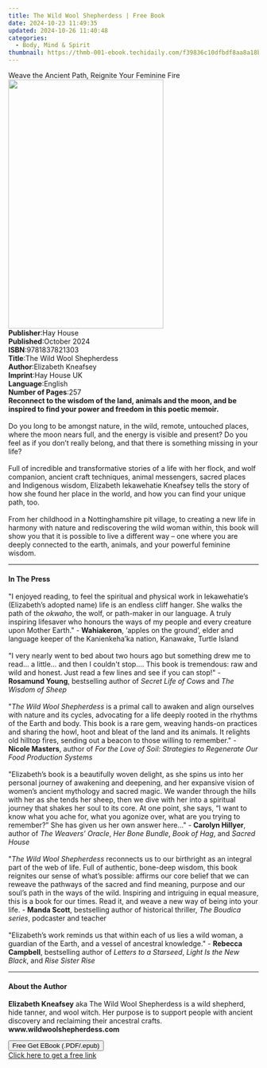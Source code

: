 ```yaml
---
title: The Wild Wool Shepherdess | Free Book
date: 2024-10-23 11:49:35
updated: 2024-10-26 11:40:48
categories:
  - Body, Mind & Spirit
thumbnail: https://thmb-001-ebook.techidaily.com/f39836c10dfbdf8aa8a18bf7f15e67fec68c272378efedd64e845ed0674c75b6.jpg
---
```

<main id="book-container">
  <div class="flex flex-col">
    <div class="book-brief flex-1 py-6 px-4 sm:p-6 md:py-10 md:px-8">
      <!-- brief-->
      <div class="book-brief-main">
        Weave the Ancient Path, Reignite Your Feminine Fire
      </div>
    </div>
    <div
      class="book-meta-info flex-1 grid gap-4 col-start-1 col-end-3 row-start-1 sm:mb-6 sm:grid-cols-4 lg:gap-6 lg:col-start-2 lg:row-end-6 lg:row-span-6 lg:mb-0"
    >
      <div
        class="book-meta-info-left place-content-center mt-4 p-4 text-sm leading-6 col-start-2 col-span-2 dark:text-slate-400"
      >
        <img
          class="w-full h-500 object-cover rounded-lg sm:h-255 sm:col-span-2 lg:col-span-full"
          src="https://img-001-ebook.techidaily.com/16ff82069aafcd4106a838f979dd7177a6ee9fe527a7363e0aa8abf958af3498.jpg"
          alt=""
          width="312"
          height="500"
        />
      </div>
      <div
        class="book-meta-info-right mt-2 col-start-1 row-start-2 col-span-3 self-center"
      >
        <!-- meta data  -->
        <div class="flex flex-col px-4 md:px-8">
          <div class="flex-1">
            <strong>Publisher</strong>:<span class="px-2">Hay House</span>
          </div>
          <div class="flex-1">
            <strong>Published</strong>:<span class="px-2">October 2024</span>
          </div>
          <div class="flex-1">
            <strong>ISBN</strong>:<span class="px-2">9781837821303</span>
          </div>
          <div class="flex-1">
            <strong>Title</strong>:<span class="px-2"
              >The Wild Wool Shepherdess</span
            >
          </div>
          <div class="flex-1">
            <strong>Author</strong>:<span class="px-2">Elizabeth Kneafsey</span>
          </div>
          <div class="flex-1">
            <strong>Imprint</strong>:<span class="px-2">Hay House UK</span>
          </div>
          <div class="flex-1">
            <strong>Language</strong>:<span class="px-2">English</span>
          </div>
          <div class="flex-1">
            <strong>Number of Pages</strong>:<span class="px-2">257</span>
          </div>
        </div>
      </div>
    </div>
    <div class="book-description flex-1 py-6 px-4 sm:p-6 md:py-10 md:px-8">
      <div class="book-description-main">
        <div accordion-content="" id="description">
          <b
            >Reconnect to the wisdom of the land, animals and the moon, and be
            inspired to find your power and freedom in this poetic memoir.</b
          ><br /><br />Do you long to be amongst nature, in the wild, remote,
          untouched places, where the moon nears full, and the energy is visible
          and present? Do you feel as if you don’t really belong, and that there
          is something missing in your life?<br /><br />Full of incredible and
          transformative stories of a life with her flock, and wolf companion,
          ancient craft techniques, animal messengers, sacred places and
          Indigenous wisdom, Elizabeth Iekawehatie Kneafsey tells the story of
          how she found her place in the world, and how you can find your unique
          path, too.<br /><br />From her childhood in a Nottinghamshire pit
          village, to creating a new life in harmony with nature and
          rediscovering the wild woman within, this book will show you that it
          is possible to live a different way – one where you are deeply
          connected to the earth, animals, and your powerful feminine wisdom.
        </div>
        <div class="accordion-fader"></div>
      </div>
    </div>
    <div class="book-excerpts flex-1 py-6 px-4 sm:p-6 md:py-10 md:px-8">
      <!-- excerpts-->
      <div class="book-excerpts-main">
        <hr />
        <h4 class="placeholder placeholder-heading">
          <span>In The Press</span>
        </h4>
        <p>
          "I enjoyed reading, to feel the spiritual and physical work in
          Iekawehatie’s (Elizabeth’s adopted name) life is an endless cliff
          hanger. She walks the path of the <i>okwaho</i>, the wolf, or
          path-maker in our language. A truly inspiring lifesaver who honours
          the ways of my people and every creature upon Mother Earth."&nbsp;-
          <b>Wahiakeron</b>, ‘apples on the ground’, elder and language keeper
          of the Kanienkeha’ka nation, Kanawake, Turtle Island<br /><br />"I
          very nearly went to bed about two hours ago but something drew me to
          read… a little… and then I couldn't stop…. This book is tremendous:
          raw and wild and honest. Just read a few lines and see if you can
          stop!"&nbsp;- <b>Rosamund Young</b>, bestselling author of
          <i>Secret Life of Cows</i> and
          <i>The Wisdom of Sheep<br /><br /></i>"<i
            >The Wild Wool Shepherdess</i
          >
          is a primal call to awaken and align ourselves with nature and its
          cycles, advocating for a life deeply rooted in the rhythms of the
          Earth and body. This book is a rare gem, weaving hands-on practices
          and sharing the howl, hoot and bleat of the land and its animals. It
          relights old hilltop fires, sending out a beacon to those willing to
          remember."&nbsp;- <b>Nicole Masters</b>, author of
          <i
            >For the Love of Soil: Strategies to Regenerate Our Food Production
            Systems</i
          ><br /><br />"Elizabeth’s book is a beautifully woven delight, as she
          spins us into her personal journey of awakening and deepening, and her
          expansive vision of women’s ancient mythology and sacred magic. We
          wander through the hills with her as she tends her sheep, then we dive
          with her into a spiritual journey that shakes her soul to its core. At
          one point, she says, “I want to know what you ache for, what you
          agonize over, what are you trying to remember?” She has given us her
          own answer here…"&nbsp;- <b>Carolyn Hillyer</b>, author of
          <i>The Weavers’ Oracle</i>, <i>Her Bone Bundle</i>,
          <i>Book of Hag</i>, and <i>Sacred House</i><br /><br />"<i
            >The Wild Wool Shepherdess </i
          >reconnects us to our birthright as an integral part of the web of
          life. Full of authentic, bone-deep wisdom, this book reignites our
          sense of what’s possible: affirms our core belief that we can reweave
          the pathways of the sacred and find meaning, purpose and our soul’s
          path in the ways of the wild. Inspiring and intriguing in equal
          measure, this is a book for our times. Read it, and weave a new way of
          being into your life.&nbsp;- <b>Manda Scott</b>, bestselling author of
          historical thriller, <i>The Boudica series</i>, podcaster and
          teacher<br /><br />"Elizabeth’s work reminds us that within each of us
          lies a wild woman, a guardian of the Earth, and a vessel of ancestral
          knowledge."&nbsp;- <b>Rebecca Campbell</b>, bestselling author of
          <i>Letters to a Starseed</i>, <i>Light Is the New Black</i>, and
          <i>Rise Sister Rise</i>
        </p>
      </div>
    </div>
    <div class="book-about-author flex-1 py-6 px-4 sm:p-6 md:py-10 md:px-8">
      <!-- about author-->
      <div class="book-main-author-main">
        <hr />
        <h4 class="placeholder placeholder-heading">
          <span>About the Author</span>
        </h4>
        <p>
          <b>Elizabeth Kneafsey</b> aka The Wild Wool Shepherdess is a wild
          shepherd, hide tanner, and wool witch. Her purpose is to support
          people with ancient discovery and reclaiming their ancestral crafts.
          <b>www.wildwoolshepherdess.com</b>
        </p>
      </div>
    </div>
    <div class="book-free-get flex-1 py-6 px-4 sm:p-6 md:py-10 md:px-8">
      <button
        id="btn-free-get"
        class="bg-blue-500 hover:bg-blue-700 text-white font-bold py-2 px-4 rounded"
      >
        Free Get EBook (.PDF/.epub)
      </button>
      <div id="countdown-display" class="px-2 text-lg mt-2"></div>
      <a
        id="free-link"
        class="hidden bg-blue-500 hover:bg-blue-700 text-white font-bold py-2 px-4 rounded"
        href="https://www.ebooks.com/en-us/book/211164059/the-wild-wool-shepherdess/elizabeth-kneafsey/"
        target="_blank"
        >Click here to get a free link</a
      >
    </div>
    <script>
      let countdownTime = 0;
      let countdownInterval = null;
      document
        .getElementById('btn-free-get')
        .addEventListener('click', startCountdown);
      function startCountdown() {
        countdownTime = new Date().getTime() + 60000 * 3;
        countdownInterval = setInterval(updateCountdown, 1000);
        document.getElementById('btn-free-get').disabled = true;
        document
          .getElementById('btn-free-get')
          .classList.add('bg-gray-500', 'cursor-not-allowed');
      }
      function updateCountdown() {
        let currentTime = new Date().getTime();
        let timeLeft = countdownTime - currentTime;
        let secondsLeft = Math.floor(timeLeft / 1000);
        document.getElementById('countdown-display').innerHTML =
          `Remaining time: ${secondsLeft} seconds.`;
        if (secondsLeft <= 0) {
          clearInterval(countdownInterval);
          document.getElementById('btn-free-get').classList.add('hidden');
          document.getElementById('free-link').classList.remove('hidden');
          document.getElementById('countdown-display').innerHTML = '';
        }
      }
    </script>
  </div>
</main>
